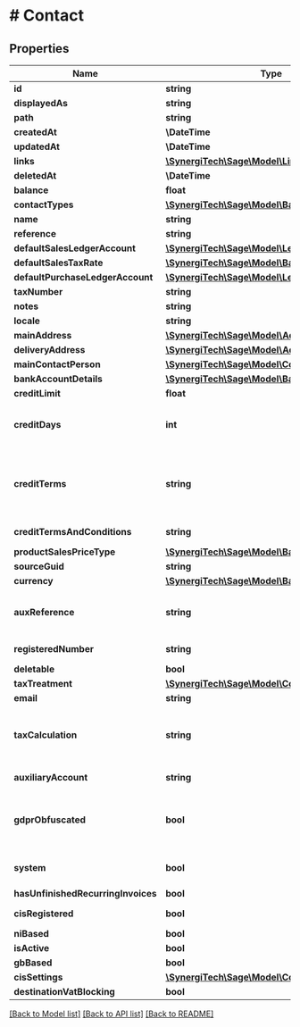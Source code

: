 # # Contact

## Properties

Name | Type | Description | Notes
------------ | ------------- | ------------- | -------------
**id** | **string** | The unique identifier for the item | [optional]
**displayedAs** | **string** | The name of the resource | [optional]
**path** | **string** | The API path for the resource | [optional]
**createdAt** | **\DateTime** | The datetime when the item was created | [optional]
**updatedAt** | **\DateTime** | The datetime when the item was last updated | [optional]
**links** | [**\SynergiTech\Sage\Model\Link[]**](Link.md) | Links for the resource | [optional]
**deletedAt** | **\DateTime** | The datetime when the item was deleted | [optional]
**balance** | **float** | The contact balance | [optional]
**contactTypes** | [**\SynergiTech\Sage\Model\Base[]**](Base.md) | The type of the contact. It has to be either CUSTOMER or VENDOR | [optional]
**name** | **string** | The contact&#39;s full name or business name | [optional]
**reference** | **string** | Unique reference for the contact | [optional]
**defaultSalesLedgerAccount** | [**\SynergiTech\Sage\Model\LedgerAccount**](LedgerAccount.md) |  | [optional]
**defaultSalesTaxRate** | [**\SynergiTech\Sage\Model\Base**](Base.md) |  | [optional]
**defaultPurchaseLedgerAccount** | [**\SynergiTech\Sage\Model\LedgerAccount**](LedgerAccount.md) |  | [optional]
**taxNumber** | **string** | The VAT registration number of the contact. The format will be validated. | [optional]
**notes** | **string** | The notes for the contact | [optional]
**locale** | **string** | The locale for the contact | [optional]
**mainAddress** | [**\SynergiTech\Sage\Model\Address**](Address.md) |  | [optional]
**deliveryAddress** | [**\SynergiTech\Sage\Model\Address**](Address.md) |  | [optional]
**mainContactPerson** | [**\SynergiTech\Sage\Model\ContactPerson**](ContactPerson.md) |  | [optional]
**bankAccountDetails** | [**\SynergiTech\Sage\Model\BankAccountDetails**](BankAccountDetails.md) |  | [optional]
**creditLimit** | **float** | Custom credit limit amount for the contact &lt;br&gt;&lt;i&gt;not applicable to Start&lt;/i&gt; | [optional]
**creditDays** | **int** | Custom credit days for the contact.&lt;br&gt; If returned as null in a GET response, you may want to GET /invoice_settings and use &#39;customer_credit_days&#39;/&#39;vendor_credit_days&#39; as default/fallback according to your use case. | [optional]
**creditTerms** | **string** | Credit terms options determine how invoice due dates are calculated. Options include: end of next month, a delay of supplier credit_days and immediately. Only: month_end_invoice, date_from_invoice, immediate_invoice, month_end_payment, date_from_payment, immediate_payment are valid values. If returned as null in a GET response, you may want to GET /invoice_settings and use &#39;customer_credit_terms&#39;/&#39;vendor_credit_terms&#39; as default. | [optional]
**creditTermsAndConditions** | **string** | Custom terms and conditions for the contact. If set will override global /invoice_settings default terms and conditions. &lt;br&gt;&lt;i&gt;Customers only&lt;/i&gt; | [optional]
**productSalesPriceType** | [**\SynergiTech\Sage\Model\Base**](Base.md) |  | [optional]
**sourceGuid** | **string** | Used when importing contacts from external sources | [optional]
**currency** | [**\SynergiTech\Sage\Model\Base**](Base.md) |  | [optional]
**auxReference** | **string** | Auxiliary reference. Used for German \&quot;Kreditorennummer\&quot; and \&quot;Debitorennummer\&quot;. &lt;br&gt; &lt;a href&#x3D;\&quot;https://developer.sage.com/accounting/reference/settings/#tag/Datev-Settings\&quot;&gt;   See Datev Settings endpoint reference &lt;/a&gt; | [optional]
**registeredNumber** | **string** | The registered number of the contact&#39;s business. Only used for German businesses and represents the \&quot;Steuernummer\&quot; there (not the \&quot;USt-ID\&quot;). | [optional]
**deletable** | **bool** | Indicates whether the contact can be deleted successfully | [optional]
**taxTreatment** | [**\SynergiTech\Sage\Model\ContactTaxTreatment**](ContactTaxTreatment.md) |  | [optional]
**email** | **string** | The email address for the given contact | [optional]
**taxCalculation** | **string** | &lt;b&gt;France:&lt;/b&gt; The tax calculation method used to define tax treatment &lt;i&gt;Vendors only&lt;/i&gt; &lt;br&gt; &lt;b&gt;Spain:&lt;/b&gt; Defines if contact is a retailer and tax is subject to Recargo de Equivalencia &lt;i&gt;Customers only&lt;/i&gt; &lt;b&gt;United Kingdom:&lt;/b&gt; Defines if contact tax treatment is domestic reverse charge &lt;i&gt;Customers &amp; Suppliers&lt;/i&gt; | [optional]
**auxiliaryAccount** | **string** | Auxiliary account - used when auxiliary accounting is enabled in business settings. &lt;br&gt;&lt;i&gt;Available only in Spain and France&lt;/i&gt; | [optional]
**gdprObfuscated** | **bool** | General Data Protection Regulation (GDPR) came into effect on 25th May 2018. It introduces new rules for how business owners manage their contacts&#39; personal data. When this field returns &#39;true&#39;, means that the contact has been requested to be obfuscated and you can not create any artifact (sales invoices, purchase invoices, ...) but you can still check previously created artifacts. | [optional]
**system** | **bool** | Identifies a contact as being a system contact used for processing specific transaction types and reserved specifically for those transaction types such as tax return payments/refunds. | [optional]
**hasUnfinishedRecurringInvoices** | **bool** | Indicates whether the contact is associated with any unfinished recurring invoices | [optional]
**cisRegistered** | **bool** | Identifies a contact as being registered as CIS.&lt;br&gt;&lt;i&gt;only applicable to UK business&lt;/i&gt; | [optional]
**niBased** | **bool** | Identifies a contact as being based in Northern Ireland. | [optional]
**isActive** | **bool** | Identifies a contact as being active | [optional]
**gbBased** | **bool** | Identifies a contact as being based in Great Britain. | [optional]
**cisSettings** | [**\SynergiTech\Sage\Model\ContactCisSettings**](ContactCisSettings.md) |  | [optional]
**destinationVatBlocking** | **bool** | Identifies a contact should be blocked due to destination vat | [optional]

[[Back to Model list]](../../README.md#models) [[Back to API list]](../../README.md#endpoints) [[Back to README]](../../README.md)
